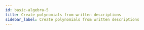 ```yaml
---
id: basic-algebra-5
title: Create polynomials from written descriptions
sidebar_label: Create polynomials from written descriptions
---
```

